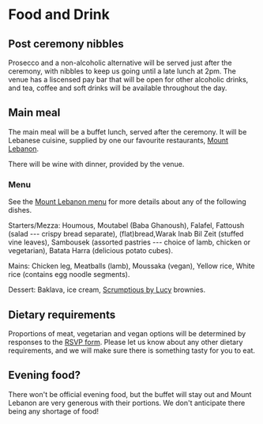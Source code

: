 # Food and Drink

## Post ceremony nibbles
Prosecco and a non-alcoholic alternative will be served just after the ceremony, with nibbles to keep us going until a late lunch at 2pm. The venue has a liscensed pay bar that will be open for other alcoholic drinks, and tea, coffee and soft drinks will be available throughout the day. 


## Main meal
The main meal will be a buffet lunch, served after the ceremony. It will be Lebanese cuisine, supplied by one our favourite restaurants, [Mount Lebanon](https://www.mountlebanon.co.uk/).

There will be wine with dinner, provided by the venue. 

### Menu
See the [Mount Lebanon menu](https://www.mountlebanon.co.uk/food-menu) for more details about any of the following dishes.

Starters/Mezza: Houmous, Moutabel (Baba Ghanoush), Falafel, Fattoush (salad --- crispy bread separate), (flat)bread,Warak Inab Bil Zeit (stuffed vine leaves), Sambousek (assorted pastries --- choice of lamb, chicken or vegetarian), Batata Harra (delicious potato cubes).

Mains: Chicken leg, Meatballs (lamb), Moussaka (vegan), Yellow rice, White rice (contains egg noodle segments).

Dessert: Baklava, ice cream, [Scrumptious by Lucy](https://www.scrumptiousbylucy.com/) brownies.

## Dietary requirements

Proportions of meat, vegetarian and vegan options will be determined by responses to the [RSVP form](https://forms.google.com). Please let us know about any other dietary requirements, and we will make sure there is something tasty for you to eat.

## Evening food?
There won't be official evening food, but the buffet will stay out and Mount Lebanon are very generous with their portions. We don't anticipate there being any shortage of food! 